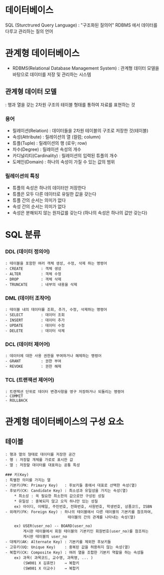 # 데이터베이스

SQL (Sturctrured Query Language)
: "구조화된 질의어"
  RDBMS 에서 데이터를 다루고 관리하는 질의 언어

# 관계형 데이터베이스
- RDBMS(Relational Database Management System)
: 관계형 데이터 모델을 바탕으로 데이터를 저장 및 관리하는 시스템

 ## 관계형 데이터 모델
 : 행과 열을 갖는 2차원 구조의 테이블 형태를 통하여 자료를 표현하는 것

 ### 용어
 - 릴레이션(Relation)       : 데이터들을 2차원 테이블의 구조로 저장한 것(테이블)
 - 속성(Attribute)          : 릴레이션의 열 (컬럼; column)
 - 튜플(Tuple)              : 릴레이션의 행 (로우; row)
 - 차수(Degree)             : 릴레이션 속성의 개수
 - 카디널리티(Cardinality)  : 릴레이션의 입력된 튜플의 개수
 - 도메인(Domain)           : 하나의 속성이 가질 수 있는 값의 범위

 ### 릴레이션의 특징
 - 튜플의 속성은 하나의 데이터만 저장한다
 - 튜플은 모두 다른 데이터로 유일한 값을 갖는다
 - 튜플 간의 순서는 의미가 없다
 - 속성 간의 순서는 의미가 없다
 - 속성은 분해되지 않는 원자값를 갖는다
   (하나의 속성은 하나의 값만 갖는다)


# SQL 분류
 ### DDL (데이터 정의어)
    : 테이블을 포함한 여러 객체 생성, 수정, 삭제 하는 명령어
    - CREATE        : 객체 생성
    - ALTER         : 객체 수정
    - DROP          : 객체 삭제
    - TRUNCATE      : 내부의 내용을 삭제

 ### DML (데이터 조작어)
    : 테이블 내의 데이터를 조회, 추가, 수정, 삭제하는 명령어
    - SELECT        : 데이터 조회
    - INSERT        : 데이터 추가
    - UPDATE        : 데이터 수정
    - DELETE        : 데이터 삭제

 ### DCL (데이터 제어어)
    : 데이터에 대한 사용 권한을 부여하거나 해제하는 명령어
    - GRANT         : 권한 부여
    - REVOKE        : 권한 해제

 ### TCL (트랜잭션 제어어)
    : 트랜잭션 단위로 데이터 변경사항을 영구 저장하거나 되돌리는 명령어
    - COMMIT
    - ROLLBACK


# 관계형 데이터베이스의 구성 요소

 ## 테이블
    : 행과 열의 형태로 데이터를 저장한 공간
    - 행 : 저장할 개체를 가로로 표시한 값
    - 열 : 저장할 데이터를 대표하는 공통 특성

    ### 키(Key)
    : 특별한 의미를 가지는 열
    - 기본키(PK: Primary Key)   : 후보키들 중에서 대표로 선택한 속성(열)
    - 후보키(CK: Candidate Key) : 최소성과 유일성을 가지는 속성(열)
        * 최소성 : 꼭 필요한 최소한의 값으로만 구성된 성질 
        * 유일성 : 중복되지 않고 오직 하나만 있는 성질
        ex) 아이디, 이메일, 주민번호, 전화번호, 사원번호, 학생번호, 상품코드, ISBN
    - 외래키(FK: Foreign Key) : 하나의 테이블에서 다른 테이블의 기본키를 참조하여,
                                테이블의 간의 관계를 나타내는 속성(열)

        ex) USER(user_no) -- BOARD(user_no)
            게시판 테이블에서 회원 테이블의 기본키인 회원번호(user_no)를 참조하는
            게시판 테이블의 user_no
    - 대체키(AK: Alternate Key) : 기본키를 제외한 후보키들
    - 고유키(UQ: Unique Key)    : 중복된 값을 허용하지 않는 속성(열)
    - 복합키(CK: Composite Key) : 여려 열을 조합한 기본키 역할을 하는 속성들
        ex) 과목( 과목코드, 교수명, 과목명, ... )
            (SW001 X 김휴먼)    → 복합키 
            (SW001 X 이교수)    → 복합키 
